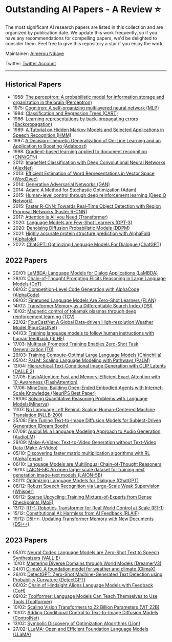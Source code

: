 # Outstanding AI Papers - A Review ⭐️

The most significant AI research papers are listed in this collection and are organized by publication date. We update this work frequently, so if you have any recommendations for compelling papers, we'd be delighted to consider them. Feel free to give this repository a star if you enjoy the work.

Maintainer: [Aimerou Ndiaye](https://github.com/aimerou)

Twitter: [Twitter Account](https://twitter.com/AmrouNdiaye1)

----

## Historical Papers
* 1958: [The perceptron: A probabilistic model for information storage and organization in the brain (Perceptron)](https://psycnet.apa.org/record/1959-09865-001)
* 1975: [Cognitron: A self-organizing multilayered neural network (MLP)](https://link.springer.com/article/10.1007/BF00342633)
* 1984: [Classification and Regression Trees (CART)](https://www.taylorfrancis.com/books/mono/10.1201/9781315139470/classification-regression-trees-leo-breiman)
* 1986: [Learning representations by back-propagating errors (Backpropagation)](https://www.nature.com/articles/323533a0)
* 1989: [A Tutorial on Hidden Markov Models and Selected Applications in Speech Recognition (HMM)](https://ieeexplore.ieee.org/abstract/document/18626)
* 1997: [A Decision-Theoretic Generalization of On-Line Learning and an Application to Boosting (Adaboost)](https://www.sciencedirect.com/science/article/pii/S002200009791504X)
* 1998: [Gradient-based learning applied to document recognition (CNN/GTN)](https://ieeexplore.ieee.org/abstract/document/726791)
* 2012: [ImageNet Classification with Deep Convolutional Neural Networks (AlexNet)](https://papers.nips.cc/paper/2012/hash/c399862d3b9d6b76c8436e924a68c45b-Abstract.html)
* 2013: [Efficient Estimation of Word Representations in Vector Space (Word2vec)](https://arxiv.org/abs/1301.3781)
* 2014: [Generative Adversarial Networks (GAN)](https://papers.nips.cc/paper/2014/hash/5ca3e9b122f61f8f06494c97b1afccf3-Abstract.html)
* 2014: [Adam: A Method for Stochastic Optimization (Adam)](https://arxiv.org/abs/1412.6980)
* 2015: [Human-level control through deep reinforcement learning (Deep Q Network)](https://www.nature.com/articles/nature14236/)
* 2015: [Faster R-CNN: Towards Real-Time Object Detection with Region Proposal Networks (Faster R-CNN)](https://papers.nips.cc/paper/2015/hash/14bfa6bb14875e45bba028a21ed38046-Abstract.html)
* 2017: [Attention is All you Need (Transformer)](https://proceedings.neurips.cc/paper/2017/hash/3f5ee243547dee91fbd053c1c4a845aa-Abstract.html)
* 2020: [Language Models are Few-Shot Learners (GPT-3)](https://proceedings.neurips.cc/paper/2020/hash/1457c0d6bfcb4967418bfb8ac142f64a-Abstract.html)
* 2020: [Denoising Diffusion Probabilistic Models (DDPM)](https://proceedings.neurips.cc/paper/2020/hash/4c5bcfec8584af0d967f1ab10179ca4b-Abstract.html)
* 2021: [Highly accurate protein structure prediction with AlphaFold (Alphafold)](https://www.nature.com/articles/s41586-021-03819-2)
* 2022: [ChatGPT: Optimizing Language Models For Dialogue (ChatGPT)](https://openai.com/blog/chatgpt/)

## 2022 Papers
* 20/01: [LaMBDA: Language Models for Dialog Applications (LaMBDA)](https://arxiv.org/abs/...)
* 28/01: [Chain-of-Thought Prompting Elicits Reasoning in Large Language Models (CoT)](https://arxiv.org/abs/...)
* 08/02: [Competition-Level Code Generation with AlphaCode (AlphaCode)](https://arxiv.org/abs/...)
* 08/02: [Finetuned Language Models Are Zero-Shot Learners (FLAN)](https://arxiv.org/abs/...)
* 14/02: [Transformer Memory as a Differentiable Search Index (DSI)](https://arxiv.org/abs/...)
* 16/02: [Magnetic control of tokamak plasmas through deep reinforcement learning (TCV)](https://arxiv.org/abs/...)
* 22/02: [FourCastNet A Global Data-driven High-resolution Weather Model (FourCastNet)](https://arxiv.org/abs/...)
* 04/03: [Training language models to follow human instructions with human feedback (RLHF)](https://arxiv.org/abs/...)
* 17/03: [Multitask Prompted Training Enables Zero-Shot Task Generalization (T0)](https://arxiv.org/abs/...)
* 29/03: [Training Compute-Optimal Large Language Models (Chinchilla)](https://arxiv.org/abs/...)
* 05/04: [PaLM: Scaling Language Modeling with Pathways (PaLM)](https://arxiv.org/abs/...)
* 13/04: [Hierarchical Text-Conditional Image Generation with CLIP Latents (DALLE 2)](https://arxiv.org/abs/...)
* 27/05: [FlashAttention: Fast and Memory-Efficient Exact Attention with 10-Awareness (FlashAttention)](https://arxiv.org/abs/...)
* 17/06: [MineDojo: Building Open-Ended Embodied Agents with Internet-Scale Knowledge (NeurIPS Best Paper)](https://arxiv.org/abs/...)
* 29/06: [Solving Quantitative Reasoning Problems with Language Models(Minerva)](https://arxiv.org/abs/...)
* 11/07: [No Language Left Behind: Scaling Human-Centered Machine Translation (NLLB-200)](https://arxiv.org/abs/...)
* 25/08: [Fine Tuning Text-to-Image Diffusion Models for Subject-Driven Generation (Dream Booth)](https://arxiv.org/abs/...)
* 07/09: [AudioLM: a Language Modeling Approach to Audio Generation (AudioLM)](https://arxiv.org/abs/...)
* 29/09: [Make-A-Video: Text-to-Video Generation without Text-Video Data (Make-A-Video)](https://arxiv.org/abs/...)
* 05/10: [Discovering faster matrix multiplication algorithms with RL (AlphaTensor)](https://arxiv.org/abs/...)
* 06/10: [Language Models are Multilingual Chain-of-Thought Reasoners](https://arxiv.org/abs/...)
* 16/10: [LAION-5B: An open large-scale dataset for training next generation image-text models (LAION-5B)](https://arxiv.org/abs/...)
* 30/11: [Optimizing Language Models for Dialogue (ChatGPT)](https://arxiv.org/abs/...)
* 06/12: [Robust Speech Recognition via Large-Scale Weak Supervision (Whisper)](https://arxiv.org/abs/...)
* 09/12: [Sparse Upcycling: Training Mixture-of-Experts from Dense Checkpoints (MoE)](https://arxiv.org/abs/...)
* 13/12: [RT-1: Robotics Transformer for Real World Control at Scale (RT-1)](https://arxiv.org/abs/...)
* 15/12: [Constitutional AI: Harmless from AI Feedback (RLAIF)](https://arxiv.org/abs/...)
* 19/12: [D5I++: Updating Transformer Memory with New Documents (D5I++)](https://arxiv.org/abs/...)

## 2023 Papers
* 05/01: [Neural Codec Language Models are Zero-Shot Text to Speech Synthesizers (VALL-E)](https://arxiv.org/abs/2301.02111)
* 10/01: [Mastering Diverse Domains through World Models (DreamerV3)](https://arxiv.org/abs/2301.04104)
* 24/01 [ClimaX: A foundation model for weather and climate (ClimaX)](https://arxiv.org/abs/2301.10343)
* 26/01: [DetectGPT: Zero-Shot Machine-Generated Text Detection using Probability Curvature (DetectGPT)](https://arxiv.org/abs/2301.11305)
* 06/02: [Chain of Hindsight Aligns Language Models with Feedback (CoH)](https://arxiv.org/abs/2302.02676)
* 09/02: [Toolformer: Language Models Can Teach Themselves to Use Tools (Toolformer)](https://arxiv.org/abs/2302.04761)
* 10/02: [Scaling Vision Transformers to 22 Billion Parameters (ViT 22B)](https://arxiv.org/abs/2302.05442)
* 10/02: [Adding Conditional Control to Text-to-Image Diffusion Models (ControlNet)](https://arxiv.org/abs/2302.05543)
* 13/02: [Symbolic Discovery of Optimization Algorithms (Lion)](https://arxiv.org/abs/2302.06675)
* 27/02: [LLaMA: Open and Efficient Foundation Language Models (LLaMA)](https://arxiv.org/abs/2302.13971)
